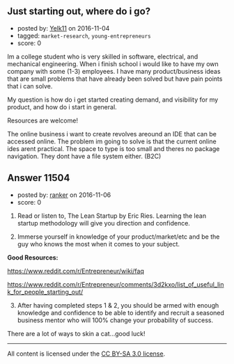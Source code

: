 ## Just starting out, where do i go?

- posted by: [Yelk11](https://stackexchange.com/users/3738036/yelk11) on 2016-11-04
- tagged: `market-research`, `young-entrepreneurs`
- score: 0

Im a college student who is very skilled in software, electrical, and mechanical engineering. When i finish school i would like to have my own company with some (1-3) employees. I have many product/business ideas that are small problems that have already been solved but have pain points that i can solve. 

My question is how do i get started creating demand, and visibility for my product, and how do i start in general.

Resources are welcome!

The online business i want to create revolves areound an IDE that can be accessed online. The problem im going to solve is that the current online ides arent practical. The space to type is too small and theres no package navigation. They dont have a file system either.
(B2C)


## Answer 11504

- posted by: [ranker](https://stackexchange.com/users/3026689/ranker) on 2016-11-06
- score: 0

1. Read or listen to, The Lean Startup by Eric Ries.  Learning the lean startup methodology will give you direction and confidence.

2. Immerse yourself in knowledge of your product/market/etc and be the guy who knows the most when it comes to your subject.

**Good Resources:**

https://www.reddit.com/r/Entrepreneur/wiki/faq

https://www.reddit.com/r/Entrepreneur/comments/3d2kxo/list_of_useful_link_for_people_starting_out/

3. After having completed steps 1 & 2, you should be armed with enough knowledge and confidence to be able to identify and recruit a seasoned business mentor who will 100% change your probability of success.

There are a lot of ways to skin a cat...good luck!




---

All content is licensed under the [CC BY-SA 3.0 license](https://creativecommons.org/licenses/by-sa/3.0/).
